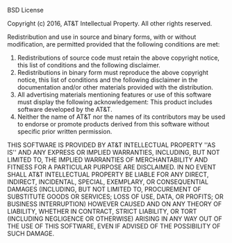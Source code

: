 BSD License

Copyright (c) 2016, AT&T Intellectual Property.  All other rights reserved.

Redistribution and use in source and binary forms, with or without modification, are permitted
provided that the following conditions are met:

1. Redistributions of source code must retain the above copyright notice, this list of conditions
   and the following disclaimer.
2. Redistributions in binary form must reproduce the above copyright notice, this list of
   conditions and the following disclaimer in the documentation and/or other materials provided
   with the distribution.
3. All advertising materials mentioning features or use of this software must display the
   following acknowledgement:  This product includes software developed by the AT&T.
4. Neither the name of AT&T nor the names of its contributors may be used to endorse or
   promote products derived from this software without specific prior written permission.

THIS SOFTWARE IS PROVIDED BY AT&T INTELLECTUAL PROPERTY ''AS IS'' AND ANY EXPRESS OR
IMPLIED WARRANTIES, INCLUDING, BUT NOT LIMITED TO, THE IMPLIED WARRANTIES OF
MERCHANTABILITY AND FITNESS FOR A PARTICULAR PURPOSE ARE DISCLAIMED. IN NO EVENT
SHALL AT&T INTELLECTUAL PROPERTY BE LIABLE FOR ANY DIRECT, INDIRECT, INCIDENTAL,
SPECIAL, EXEMPLARY, OR CONSEQUENTIAL DAMAGES (INCLUDING, BUT NOT LIMITED TO,
PROCUREMENT OF SUBSTITUTE GOODS OR SERVICES;  LOSS OF USE, DATA, OR PROFITS;
OR BUSINESS INTERRUPTION) HOWEVER CAUSED AND ON ANY THEORY OF LIABILITY, WHETHER IN
CONTRACT, STRICT LIABILITY, OR TORT (INCLUDING NEGLIGENCE OR OTHERWISE) ARISING IN
ANY WAY OUT OF THE USE OF THIS SOFTWARE, EVEN IF ADVISED OF THE POSSIBILITY OF SUCH
DAMAGE.
